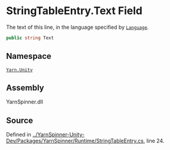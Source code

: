 # StringTableEntry.Text Field

The text of this line, in the language specified by [`Language`](/api/csharp/yarn.unity/stringtableentry.language.md).


```csharp
public string Text
```



## Namespace
[`Yarn.Unity`](/api/csharp/yarn.unity/README.md)

## Assembly
YarnSpinner.dll

## Source
Defined in [../YarnSpinner-Unity-Dev/Packages/YarnSpinner/Runtime/StringTableEntry.cs](https://github.com/YarnSpinnerTool/YarnSpinner-Unity//blob/develop/Runtime/StringTableEntry.cs#L24), line 24.
